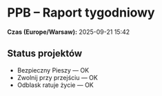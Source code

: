 # PPB – Raport tygodniowy
**Czas (Europe/Warsaw):** 2025-09-21 15:42

## Status projektów
- Bezpieczny Pieszy — OK
- Zwolnij przy przejściu — OK
- Odblask ratuje życie — OK

